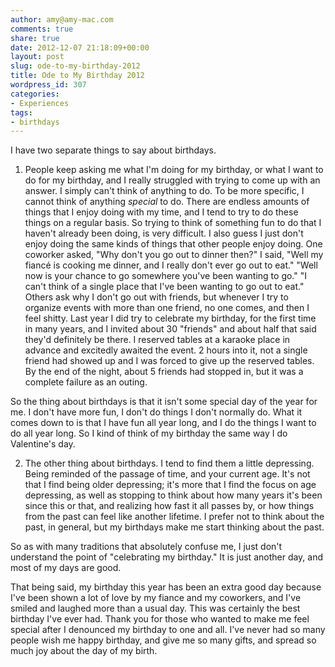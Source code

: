 ```yaml
---
author: amy@amy-mac.com
comments: true
share: true
date: 2012-12-07 21:18:09+00:00
layout: post
slug: ode-to-my-birthday-2012
title: Ode to My Birthday 2012
wordpress_id: 307
categories:
- Experiences
tags:
- birthdays
---
```


I have two separate things to say about birthdays.

1) People keep asking me what I'm doing for my birthday, or what I want to do for my birthday, and I really struggled with trying to come up with an answer. I simply can't think of anything to do. To be more specific, I cannot think of anything *special* to do. There are endless amounts of things that I enjoy doing with my time, and I tend to try to do these things on a regular basis. So trying to think of something fun to do that I haven't already been doing, is very difficult. I also guess I just don't enjoy doing the same kinds of things that other people enjoy doing. One coworker asked, "Why don't you go out to dinner then?" I said, "Well my fiancé is cooking me dinner, and I really don't ever go out to eat." "Well now is your chance to go somewhere you've been wanting to go." "I can't think of a single place that I've been wanting to go out to eat." Others ask why I don't go out with friends, but whenever I try to organize events with more than one friend, no one comes, and then I feel shitty. Last year I did try to celebrate my birthday, for the first time in many years, and I invited about 30 "friends" and about half that said they'd definitely be there. I reserved tables at a karaoke place in advance and excitedly awaited the event. 2 hours into it, not a single friend had showed up and I was forced to give up the reserved tables. By the end of the night, about 5 friends had stopped in, but it was a complete failure as an outing.

So the thing about birthdays is that it isn't some special day of the year for me. I don't have more fun, I don't do things I don't normally do. What it comes down to is that I have fun all year long, and I do the things I want to do all year long. So I kind of think of my birthday the same way I do Valentine's day.

2) The other thing about birthdays. I tend to find them a little depressing. Being reminded of the passage of time, and your current age. It's not that I find being older depressing; it's more that I find the focus on age depressing, as well as stopping to think about how many years it's been since this or that, and realizing how fast it all passes by, or how things from the past can feel like another lifetime. I prefer not to think about the past, in general, but my birthdays make me start thinking about the past.

So as with many traditions that absolutely confuse me, I just don't understand the point of "celebrating my birthday." It is just another day, and most of my days are good.

That being said, my birthday this year has been an extra good day because I've been shown a lot of love by my fiance and my coworkers, and I've smiled and laughed more than a usual day. This was certainly the best birthday I've ever had. Thank you for those who wanted to make me feel special after I denounced my birthday to one and all. I've never had so many people wish me happy birthday, and give me so many gifts, and spread so much joy about the day of my birth.
